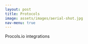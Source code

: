 ```yaml
---
layout: post
title: Protocols
image: assets/images/aerial-shot.jpg
nav-menu: true
---
```


Procols.io integrations


<div id="test-widget"></div>


<script type="text/javascript" src="https://www.protocols.io/js/widgets/js/protocolsiojs.min.js"></script>
<script>
		let widget = _protocolsio.init({
			doi: 'dx.doi.org/10.17504/protocols.io.7w5hpg6',
			type: 'list',
			mode: 'view',
			selector: 'test-widget',
			access_token: '0beb1651aad1005a9369790220c29d2352ed2a47f34be1b8cc463c2ccd5a41da',
		})
		let data = widget.get()
		console.log(data)
</script>